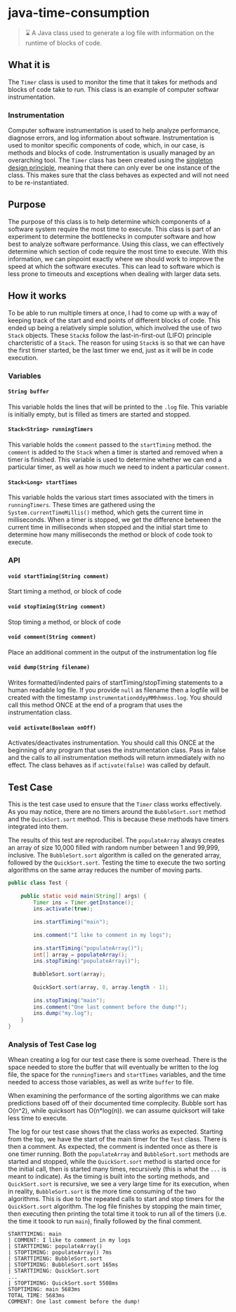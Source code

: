 # java-time-consumption

> :hourglass: A Java class used to generate a log file with information on the runtime of blocks of code.

## What it is

The `Timer` class is used to monitor the time that it takes for methods and blocks of code take to run. This class is an example of computer softwar instrumentation.

### Instrumentation

Computer software instrumentation is used to help analyze performance, diagnose errors, and log information about software. Instrumentation is used to monitor specific components of code, which, in our case, is methods and blocks of code. Instrumentation is usually managed by an overarching tool. The `Timer` class has been created using the [singleton design principle](https://www.tutorialspoint.com/design_pattern/singleton_pattern.htm), meaning that there can only ever be one instance of the class. This makes sure that the class behaves as expected and will not need to be re-instantiated. 

## Purpose

The purpose of this class is to help determine which components of a software system require the most time to execute. This class is part of an experiment to determine the bottlenecks in computer software and how best to analyze software performance. Using this class, we can effectively determine which section of code require the most time to execute. With this information, we can pinpoint exactly where we should work to improve the speed at which the software executes. This can lead to software which is less prone to timeouts and exceptions when dealing with larger data sets.

## How it works

To be able to run multiple timers at once, I had to come up with a way of keeping track of the start and end points of different blocks of code. This ended up being a relatively simple solution, which involved the use of two `Stack` objects. These `Stack`s follow the last-in-first-out (LIFO) principle charcteristic of a `Stack`. The reason for using `Stack`s is so that we can have the first timer started, be the last timer we end, just as it will be in code execution.

### Variables

#### `String buffer`

This variable holds the lines that will be printed to the `.log` file. This variable is initially empty, but is filled as timers are started and stopped.

#### `Stack<String> runningTimers`

This variable holds the `comment` passed to the `startTiming` method. the `comment` is added to the `Stack` when a timer is started and removed when a timer is finished. This variable is used to determine whether we can end a particular timer, as well as how much we need to indent a particular `comment`.

#### `Stack<Long> startTimes`

This variable holds the various start times associated with the timers in `runningTimers`. These times are gathered using the `System.currentTimeMillis()` method, which gets the current time in milliseconds. When a timer is stopped, we get the difference between the current time in milliseconds when stopped and the initial start time to determine how many milliseconds the method or block of code took to execute.

### API

#### `void startTiming(String comment)`
Start timing a method, or block of code

#### `void stopTiming(String comment)`
Stop timing a method, or block of code

#### `void comment(String comment)`
Place an additional comment in the output of the instrumentation log file


#### `void dump(String filename)`
Writes formatted/indented pairs of startTiming/stopTiming statements to a human readable log file. If you provide `null` as filename then a logfile will be created with the timestamp `instrumentationddyyMMhhmmss.log`. You should call this method ONCE at the end of a program that uses the instrumentation class.

#### `void activate(Boolean onOff)`
Activates/deactivates instrumentation. You should call this ONCE at the beginning of any program that uses the instrumentation class. Pass in false and the calls to all instrumentation methods will return immediately with no effect. The class behaves as if `activate(false)` was called by default.

## Test Case

This is the test case used to ensure that the `Timer` class works effectively. As you may notice, there are no timers around the `BubbleSort.sort` method and the `QuickSort.sort` method. This is because these methods have timers integrated into them.

The results of this test are reproducibel. The `populateArray` always creates an array of size 10,000 filled with random number between 1 and 99,999, inclusive. The `BubbleSort.sort` algorithm is called on the generated array, followed by the `QuickSort.sort`. Testing the time to execute the two sorting algorithms on the same array reduces the number of moving parts.

```java
public class Test {
	
	public static void main(String[] args) {
		Timer ins = Timer.getInstance();
		ins.activate(true);
		
		ins.startTiming("main");
		
		ins.comment("I like to comment in my logs");
		
		ins.startTiming("populateArray()");
		int[] array = populateArray();
		ins.stopTiming("populateArray()");
		
		BubbleSort.sort(array);
		
		QuickSort.sort(array, 0, array.length - 1);
		
		ins.stopTiming("main");
		ins.comment("One last comment before the dump!");
		ins.dump("my.log");
	}
}
```

### Analysis of Test Case log 

Whean creating a log for our test case there is some overhead. There is the space needed to store the buffer that will eventually be written to the log file, the space for the `runningTimers` and `startTimes` variables, and the time needed to access those variables, as well as write `buffer` to file. 

When examining the performance of the sorting algorithms we can make predictions based off of their documented time complecity. Bubble sort has O(n^2), while quicksort has O(n\*log(n)). we can assume quicksort will take less time to execute.

The log for our test case shows that the class works as expected. Starting from the top, we have the start of the main timer for the `Test` class. There is then a comment. As expected, the comment is indented once as there is one timer running. Both the `populateArray` and `BubbleSort.sort` methods are started and stopped, while the `QuickSort.sort` method is started once for the initial call, then is started many times, recursively (this is what the `...` is meant to indicate). As the timing is built into the sorting methods, and `QuickSort.sort` is recursive, we see a very large time for its execution, when in reality, `BubbleSort.sort` is the more time consuming of the two algorithms. This is due to the repeated calls to start and stop timers for the `QuickSort.sort` algorithm. The log file finishes by stopping the main timer, then executing then printing the total time it took to run all of the timers (i.e. the time it toook to run `main`), finally followed by the final comment.

```
STARTTIMING: main
| COMMENT: I like to comment in my logs
| STARTTIMING: populateArray()
| STOPTIMING: populateArray() 7ms
| STARTTIMING: BubbleSort.sort
| STOPTIMING: BubbleSort.sort 165ms
| STARTTIMING: QuickSort.sort
...
| STOPTIMING: QuickSort.sort 5508ms
STOPTIMING: main 5683ms
TOTAL TIME: 5683ms
COMMENT: One last comment before the dump!
```
